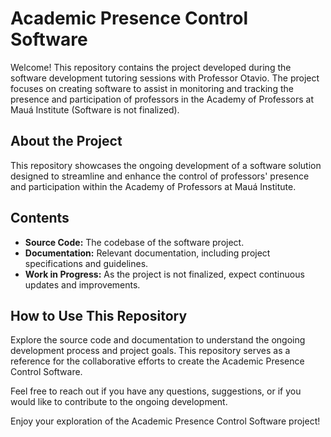 # Academic Presence Control Software

Welcome! This repository contains the project developed during the software development tutoring sessions with Professor Otavio. The project focuses on creating software to assist in monitoring and tracking the presence and participation of professors in the Academy of Professors at Mauá Institute (Software is not finalized).

## About the Project

This repository showcases the ongoing development of a software solution designed to streamline and enhance the control of professors' presence and participation within the Academy of Professors at Mauá Institute.

## Contents

- **Source Code:** The codebase of the software project.
- **Documentation:** Relevant documentation, including project specifications and guidelines.
- **Work in Progress:** As the project is not finalized, expect continuous updates and improvements.

## How to Use This Repository

Explore the source code and documentation to understand the ongoing development process and project goals. This repository serves as a reference for the collaborative efforts to create the Academic Presence Control Software.

Feel free to reach out if you have any questions, suggestions, or if you would like to contribute to the ongoing development.

Enjoy your exploration of the Academic Presence Control Software project!

